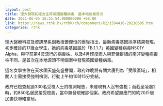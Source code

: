 ```yaml
---
layout: post
title: 理大發現初確女生帶英國變種病毒　屬本地個案首次
date: 2021-06-05 10:55:54.000000000 +08:00
link: https://news.rthk.hk/rthk/ch/component/k2/1594416-20210605.htm
categories: rthk
---
```


理大醫療科技及資訊學系副教授蕭傑恒的團隊指出，最新病毒基因排序結果發現，初步確診的17歲女學生，她的病毒基因屬於「B.1.1.7」英國變種病毒N501Y Alpha，與早前第4波流行的病毒株、以及4月印度商人與菲傭群組的南非變種病毒株不同，是首次在本地源頭不明個案中發現英國變種病毒。

這名女學生住在天水圍天盛苑盛譽閣，政府昨晚將有關大廈列為「受限區域」，相關人士需接受強制檢測，行動上午約10時15分完結。

政府已檢查超過330名受檢人士的檢測報告，未發現有人沒有強檢；而截至凌晨2時，約850名居民接受檢測，當中無發現確診個案，政府希望無應門的約20戶居民盡快聯絡當局。
